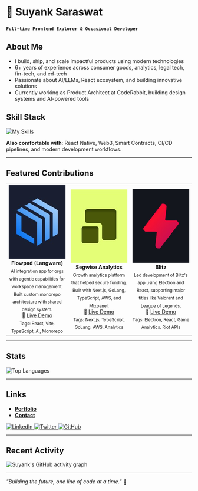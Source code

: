 # 🚀 Suyank Saraswat
**`Full-time Frontend Explorer & Occasional Developer`** 

## About Me
- I build, ship, and scale impactful products using modern technologies
- 6+ years of experience across consumer goods, analytics, legal tech, fin-tech, and ed-tech
- Passionate about AI/LLMs, React ecosystem, and building innovative solutions
- Currently working as Product Architect at CodeRabbit, building design systems and AI-powered tools

## Skill Stack
<!-- Skill icons provided by skill-icons. Full icon list and names:
     https://github.com/tandpfun/skill-icons?tab=readme-ov-file#icons-list -->
[![My Skills](https://skillicons.dev/icons?i=react,nextjs,typescript,nodejs,aws,vercel,mongodb,mysql,redis,firebase,graphql,solidity,tailwindcss,electron,express,figma,python&theme=light)](https://skillicons.dev)

**Also comfortable with**: React Native, Web3, Smart Contracts, CI/CD pipelines, and modern development workflows.

---

## Featured Contributions

<table>
  <tr>
    <td align="center" width="33%">
      <a href="https://flowpad.ai">
        <img src="./public/flowpad.png"
             alt="Flowpad AI Platform"
             style="width:100%; height:200px; object-fit:cover;"/>
      </a>
      <br/>
      <b>Flowpad (Langware)</b><br/>
      <sub>AI integration app for orgs with agentic capabilities for workspace management. Built custom monorepo architecture with shared design system.</sub><br/>
      🔗 <a href="https://flowpad.ai">Live Demo</a>
      <br/>
      <sub>Tags: React, Vite, TypeScript, AI, Monorepo</sub>
    </td>
    <td align="center" width="33%">
      <a href="https://www.segwise.ai">
        <img src="./public/segwise.png"
             alt="Segwise Analytics"
             style="width:100%; height:200px; object-fit:cover;"/>
      </a>
      <br/>
      <b>Segwise Analytics</b><br/>
      <sub>Growth analytics platform that helped secure funding. Built with Next.js, GoLang, TypeScript, AWS, and Mixpanel.</sub><br/>
      🔗 <a href="https://www.segwise.ai">Live Demo</a>
      <br/>
      <sub>Tags: Next.js, TypeScript, GoLang, AWS, Analytics</sub>
    </td>
    <td align="center" width="33%">
      <a href="https://blitz.gg">
        <img src="./public/blitz.png"
             alt="Blitz Game Analytics"
             style="width:100%; height:200px; object-fit:cover;"/>
      </a>
      <br/>
      <b>Blitz</b><br/>
      <sub>Led development of Blitz's app using Electron and React, supporting major titles like Valorant and League of Legends.</sub><br/>
      🔗 <a href="https://blitz.gg">Live Demo</a>
      <br/>
      <sub>Tags: Electron, React, Game Analytics, Riot APIs</sub>
    </td>
  </tr>
</table>

---

## Stats
![Top Languages](https://github-readme-stats.vercel.app/api/top-langs/?username=suyanksaraswat&layout=compact&theme=gruvbox)

---

## Links
- [**Portfolio**](https://suyanksaraswat.vercel.app)
- [**Contact**](mailto:suyank.saraswat@gmail.com)

<a href="https://www.linkedin.com/in/suyanksaraswat/" target="blank">
  <img src="https://skillicons.dev/icons?i=linkedin" alt="LinkedIn" />
</a>
<a href="https://twitter.com/suyanks" target="blank">
  <img src="https://skillicons.dev/icons?i=twitter" alt="Twitter" />
</a>
<a href="https://github.com/suyanksaraswat" target="blank">
  <img src="https://skillicons.dev/icons?i=github" alt="GitHub" />
</a>

---

## Recent Activity
![Suyank's GitHub activity graph](https://github-readme-activity-graph.vercel.app/graph?username=suyanksaraswat&theme=gruvbox&hide_border=true&area=true)

---

*"Building the future, one line of code at a time."* 🚀